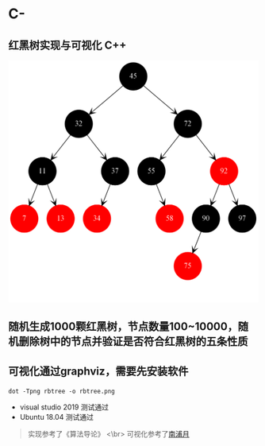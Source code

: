 # C-

## 红黑树实现与可视化 C++

![](./delete20.png)

## 随机生成1000颗红黑树，节点数量100~10000，随机删除树中的节点并验证是否符合红黑树的五条性质

## 可视化通过graphviz，需要先安装软件

`dot -Tpng rbtree -o rbtree.png`

* visual studio 2019 测试通过
* Ubuntu 18.04 测试通过

> 实现参考了《算法导论》
> <\br>
> 可视化参考了[南浦月](https://blog.nanpuyue.com/2019/054.html)
